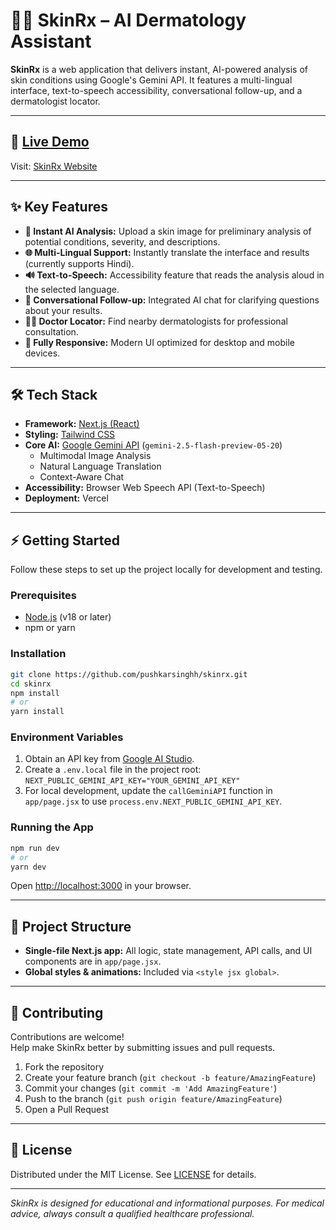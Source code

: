 # 👨‍⚕️ SkinRx – AI Dermatology Assistant

**SkinRx** is a web application that delivers instant, AI-powered analysis of skin conditions using Google's Gemini API. It features a multi-lingual interface, text-to-speech accessibility, conversational follow-up, and a dermatologist locator.

---

## 🚀 [Live Demo](#)  
Visit: [SkinRx Website](https://nextjs.org/)

---

## ✨ Key Features

- **🔬 Instant AI Analysis:** Upload a skin image for preliminary analysis of potential conditions, severity, and descriptions.
- **🌐 Multi-Lingual Support:** Instantly translate the interface and results (currently supports Hindi).
- **🔊 Text-to-Speech:** Accessibility feature that reads the analysis aloud in the selected language.
- **💬 Conversational Follow-up:** Integrated AI chat for clarifying questions about your results.
- **👨‍⚕️ Doctor Locator:** Find nearby dermatologists for professional consultation.
- **📱 Fully Responsive:** Modern UI optimized for desktop and mobile devices.

---

## 🛠️ Tech Stack

- **Framework:** [Next.js (React)](https://nextjs.org/)
- **Styling:** [Tailwind CSS](https://tailwindcss.com/)
- **Core AI:** [Google Gemini API](https://aistudio.google.com/) (`gemini-2.5-flash-preview-05-20`)
    - Multimodal Image Analysis
    - Natural Language Translation
    - Context-Aware Chat
- **Accessibility:** Browser Web Speech API (Text-to-Speech)
- **Deployment:** Vercel 

---

## ⚡ Getting Started

Follow these steps to set up the project locally for development and testing.

### Prerequisites

- [Node.js](https://nodejs.org/) (v18 or later)
- npm or yarn

### Installation

```bash
git clone https://github.com/pushkarsinghh/skinrx.git
cd skinrx
npm install
# or
yarn install
```

### Environment Variables

1. Obtain an API key from [Google AI Studio](https://aistudio.google.com/).
2. Create a `.env.local` file in the project root:
        ```
        NEXT_PUBLIC_GEMINI_API_KEY="YOUR_GEMINI_API_KEY"
        ```
3. For local development, update the `callGeminiAPI` function in `app/page.jsx` to use `process.env.NEXT_PUBLIC_GEMINI_API_KEY`.

### Running the App

```bash
npm run dev
# or
yarn dev
```
Open [http://localhost:3000](http://localhost:3000) in your browser.

---

## 📁 Project Structure

- **Single-file Next.js app:** All logic, state management, API calls, and UI components are in `app/page.jsx`.
- **Global styles & animations:** Included via `<style jsx global>`.

---

## 🤝 Contributing

Contributions are welcome!  
Help make SkinRx better by submitting issues and pull requests.

1. Fork the repository
2. Create your feature branch (`git checkout -b feature/AmazingFeature`)
3. Commit your changes (`git commit -m 'Add AmazingFeature'`)
4. Push to the branch (`git push origin feature/AmazingFeature`)
5. Open a Pull Request

---

## 📄 License

Distributed under the MIT License. See [LICENSE](LICENSE) for details.

---

*SkinRx is designed for educational and informational purposes. For medical advice, always consult a qualified healthcare professional.*